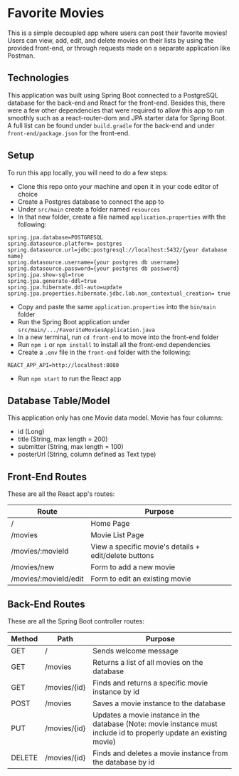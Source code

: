 # Favorite Movies
This is a simple decoupled app where users can post their favorite movies! Users can view, add, edit, and delete movies on their lists by using the provided front-end, or through requests made on a separate application like Postman.

## Technologies
This application was built using Spring Boot connected to a PostgreSQL database for the back-end and React for the front-end. Besides this, there were a few other dependencies that were required to allow this app to run smoothly such as a react-router-dom and JPA starter data for Spring Boot. A full list can be found under `build.gradle` for the back-end and under `front-end/package.json` for the front-end.

## Setup
To run this app locally, you will need to do a few steps:
- Clone this repo onto your machine and open it in your code editor of choice
- Create a Postgres database to connect the app to
- Under `src/main` create a folder named `resources` 
- In that new folder, create a file named `application.properties` with the following:
```
spring.jpa.database=POSTGRESQL
spring.datasource.platform= postgres
spring.datasource.url=jdbc:postgresql://localhost:5432/{your database name}
spring.datasource.username={your postgres db username}
spring.datasource.password={your postgres db password}
spring.jpa.show-sql=true
spring.jpa.generate-ddl=true
spring.jpa.hibernate.ddl-auto=update
spring.jpa.properties.hibernate.jdbc.lob.non_contextual_creation= true
```
- Copy and paste the same `application.properties` into the `bin/main` folder
- Run the Spring Boot application under `src/main/.../FavoriteMoviesApplication.java`
- In a new terminal, run `cd front-end` to move into the front-end folder
- Run `npm i` or `npm install` to install all the front-end dependencies
- Create a `.env` file in the `front-end` folder with the following:
```
REACT_APP_API=http://localhost:8080
```
- Run `npm start` to run the React app

## Database Table/Model
This application only has one Movie data model. Movie has four columns:
- id (Long)
- title (String, max length = 200)
- submitter (String, max length = 100)
- posterUrl (String, column defined as Text type)

## Front-End Routes
These are all the React app's routes:

| Route | Purpose |
| ----- | ----- |
| / | Home Page |
| /movies | Movie List Page |
| /movies/:movieId | View a specific movie's details + edit/delete buttons |
| /movies/new | Form to add a new movie |
| /movies/:movieId/edit | Form to edit an existing movie |

## Back-End Routes
These are all the Spring Boot controller routes:

| Method | Path | Purpose |
| ----- | ------ | ------ |
| GET | / | Sends welcome message |
| GET | /movies | Returns a list of all movies on the database |
| GET | /movies/{id} | Finds and returns a specific movie instance by id |
| POST | /movies | Saves a movie instance to the database |
| PUT | /movies/{id} | Updates a movie instance in the database (Note: movie instance must include id to properly update an existing movie) |
| DELETE | /movies/{id} | Finds and deletes a movie instance from the database by id |